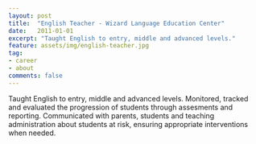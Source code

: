 ```yaml
---
layout: post
title:  "English Teacher - Wizard Language Education Center"
date:   2011-01-01
excerpt: "Taught English to entry, middle and advanced levels."
feature: assets/img/english-teacher.jpg
tag:
- career
- about
comments: false
---
```


Taught English to entry, middle and advanced levels. Monitored, tracked and evaluated the progression of students through assesments and reporting.
Communicated with parents, students and teaching administration about students at risk, ensuring appropriate interventions when needed.